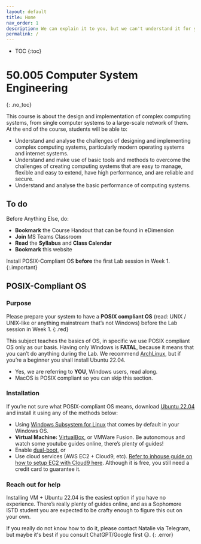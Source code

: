 ```yaml
---
layout: default
title: Home
nav_order: 1
description: We can explain it to you, but we can't understand it for you.
permalink: /
---
```


* TOC
{:toc}

# 50.005 Computer System Engineering
{: .no_toc}

This course is about the design and implementation of complex computing systems, from single computer systems to a large-scale network of them. At the end of the course, students will be able to:

- Understand and analyse the challenges of designing and implementing complex computing systems, particularly modern operating systems and internet systems.
- Understand and make use of basic tools and methods to overcome the challenges of creating computing systems that are easy to manage, flexible and easy to extend, have high performance, and are reliable and secure.
- Understand and analyse the basic performance of computing systems.

## To do

Before Anything Else, do:

- **Bookmark** the Course Handout that can be found in eDimension
- **Join** MS Teams Classroom
- **Read** the **Syllabus** and **Class Calendar**
- **Bookmark** this website

Install POSIX-Compliant OS **before** the first Lab session in Week 1.
{:.important}

## POSIX-Compliant OS

### Purpose

Please prepare your system to have a **POSIX compliant OS** (read: UNIX / UNIX-like or anything mainstream that’s not Windows) before the Lab session in Week 1.
{:.red}

This subject teaches the basics of OS, in specific we use POSIX compliant OS only as our basis. Having only Windows is **FATAL**, because it means that you can’t do anything during the Lab. We recommend [ArchLinux](https://archlinux.org), but if you’re a beginner you shall install Ubuntu 22.04.

- Yes, we are referring to **YOU**, Windows users, read along.
- MacOS is POSIX compliant so you can skip this section.

### Installation

If you’re not sure what POSIX-compliant OS means, download [Ubuntu 22.04](https://ubuntu.com/download/desktop) and install it using any of the methods below:

- Using [Windows Subsystem for Linux](https://docs.microsoft.com/en-us/windows/wsl/install) that comes by default in your Windows OS. 
- **Virtual Machine:** [VirtualBox](https://www.virtualbox.org), or VMWare Fusion. Be autonomous and watch some youtube guides online, there’s plenty of guides!
- Enable [dual-boot](https://www.xda-developers.com/dual-boot-windows-11-linux/), or
- Use cloud services (AWS EC2 + Cloud9, etc). [Refer to inhouse guide on how to setup EC2 with Cloud9 here](https://hackmd.io/6U8U5dYrSU2Ny-jBatAKiw). Although it is free, you still need a credit card to guarantee it.

### Reach out for help

Installing VM + Ubuntu 22.04 is the easiest option if you have no experience. There’s really plenty of guides online, and as a Sophomore ISTD student you are expected to be crafty enough to figure this out on your own.

If you really do not know how to do it, please contact Natalie via Telegram, but maybe it's best if you consult ChatGPT/Google first 😉.
{: .error}
